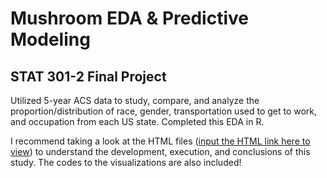 # Mushroom EDA & Predictive Modeling
## STAT 301-2 Final Project

Utilized 5-year ACS data to study, compare, and analyze the proportion/distribution of race, gender, transportation used to get to work, and occupation from each US state. Completed this EDA in R. 

I recommend taking a look at the HTML files ([input the HTML link here to view](https://htmlpreview.github.io/)) to understand the development, execution, and conclusions of this study. The codes to the visualizations are also included!
